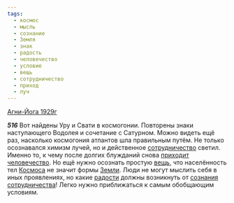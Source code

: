 ```yaml
---
tags:
  - космос
  - мысль
  - сознание
  - Земля
  - знак
  - радость
  - человечество
  - условие
  - вещь
  - сотрудничество
  - приход
  - луч
---
```


[Агни-Йога 1929г](/agni/1929)

___516___
Вот найдены Уру и Свати в космогонии. Повторены знаки наступающего Водолея и сочетание с Сатурном. Можно видеть ещё раз, насколько космогония атлантов шла правильным путём. Не только осознавался химизм лучей, но и действенное [сотрудничество](/tag/#сотрудничество) светил. Именно то, к чему после долгих блужданий снова [приходит](/tag/#приход) [человечество](/tag/#человечество). Но ещё нужно осознать простую [вещь](/tag/#вещь), что населённость тел [Космоса](/tag/#космос) не значит формы [Земли](/tag/#Земля). Люди не могут мыслить себя в иных проявлениях, но какие [радости](/tag/#радость) должны возникнуть от [сознания](/tag/#сознание) [сотрудничества](/tag/#сотрудничество)! Легко нужно приближаться к самым обобщающим условиям.